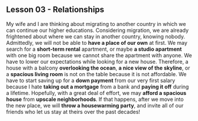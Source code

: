 ## Lesson 03 - Relationships

My wife and I are thinking about migrating to another country in which we can continue our higher educations. Considering migration, we are already frightened about where we can stay in another country, knowing nobody. Admittedly, we will not be able to **have a place of our own** at first. We may search for a **short-term rental** apartment, or maybe **a studio apartment** with one big room because we cannot share the apartment with anyone. We have to lower our expectations while looking for a new house. Therefore, a house with a balcony **overlooking the ocean**, **a nice view of the skyline**, or a **spacious living room** is not on the table because it is not affordable. We have to start saving up for a **down payment** from our very first salary because I hate **taking out a mortgage** from a bank and **paying it off** during a lifetime. Hopefully, with a great deal of effort, we may **afford a spacious house** from **upscale neighborhoods**. If that happens, after we move into the new place, we will **throw a housewarming party**, and invite all of our friends who let us stay at theirs over the past decades!
